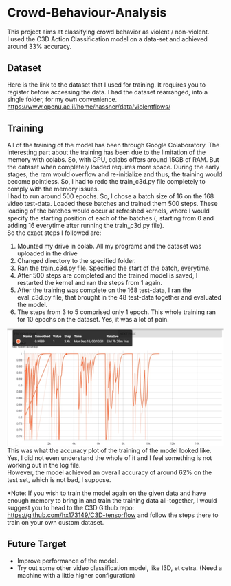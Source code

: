 # Crowd-Behaviour-Analysis #
This project aims at classifying crowd behavior as violent / non-violent.\
I used the C3D Action Classification model on a data-set and achieved around 33% accuracy.
## Dataset ##
Here is the link to the dataset that I used for training. It requires you to register before accessing the data. I had the dataset rearranged, into a single folder, for my own convenience.\
https://www.openu.ac.il/home/hassner/data/violentflows/
## Training ##
All of the training of the model has been through Google Colaboratory. The interesting part about the training has been due to the limitation of the memory with colabs. So, with GPU, colabs offers around 15GB of RAM. But the dataset when completely loaded requires more space. During the early stages, the ram would overflow and re-initialize and thus, the training would become pointless. So, I had to redo the train_c3d.py file completely to comply with the memory issues.\
I had to run around 500 epochs. So, I chose a batch size of 16 on the 168 video test-data. Loaded these batches and trained them 500 steps. These loading of the batches would occur at refreshed kernels, where I would specify the starting position of each of the batches (, starting from 0 and adding 16 everytime after running the train_c3d.py file).\
So the exact steps I followed are:
1. Mounted my drive in colab. All my programs and the dataset was uploaded in the drive
2. Changed directory to the specified folder.
3. Ran the train_c3d.py file. Specified the start of the batch, everytime.
4. After 500 steps are completed and the trained model is saved, I restarted the kernel and ran the steps from 1 again.
5. After the training was complete on the 168 test-data, I ran the eval_c3d.py file, that brought in the 48 test-data together and evaluated the model.
6. The steps from 3 to 5 comprised only 1 epoch. This whole training ran for 10 epochs on the dataset. Yes, it was a lot of pain.

![Accuracy Curve](https://github.com/crazylazylife/Crowd-Behaviour-Analysis/blob/master/visual_logs/some_graph.jpg "Accuracy Curve")
This was what the accuracy plot of the training of the model looked like. Yes, I did not even understand the whole of it and I feel something is not working out in the log file.\
However, the model achieved an overall accuracy of around 62% on the test set, which is not bad, I suppose.

*Note: If you wish to train the model again on the given data and have enough memory to bring in and train the training data all-together, I would suggest you to head to the C3D Github repo: https://github.com/hx173149/C3D-tensorflow and follow the steps there to train on your own custom dataset.
## Future Target ##
* Improve performance of the model.
* Try out some other video classification model, like I3D, et cetra. (Need a machine with a little higher configuration) 
